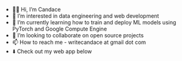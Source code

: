 - 👋🏾 Hi, I’m Candace
- 👀 I’m interested in data engineering and web development
- 🌱 I’m currently learning how to train and deploy ML models using PyTorch and Google Compute Engine
- 💞️ I’m looking to collaborate on open source projects
- 📫 How to reach me - writecandace at gmail dot com
- ⬇️ Check out my web app below
